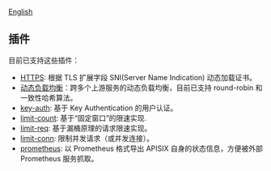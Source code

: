 [English](plugins.md)
## 插件
目前已支持这些插件：

* [HTTPS](https.md): 根据 TLS 扩展字段 SNI(Server Name Indication) 动态加载证书。
* [动态负载均衡](architecture-design-cn.md#upstream)：跨多个上游服务的动态负载均衡，目前已支持 round-robin 和一致性哈希算法。
* [key-auth](plugins/key-auth-cn.md): 基于 Key Authentication 的用户认证。
* [limit-count](plugins/limit-count-cn.md): 基于“固定窗口”的限速实现.
* [limit-req](plugins/limit-req-cn.md): 基于漏桶原理的请求限速实现。
* [limit-conn](plugins/limit-conn-cn.md): 限制并发请求（或并发连接）。
* [prometheus](plugins/prometheus.md): 以 Prometheus 格式导出 APISIX 自身的状态信息，方便被外部 Prometheus 服务抓取。

